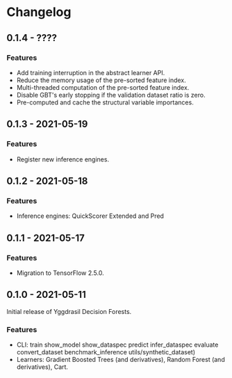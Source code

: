 # Changelog

## 0.1.4 - ????

### Features

-   Add training interruption in the abstract learner API.
-   Reduce the memory usage of the pre-sorted feature index.
-   Multi-threaded computation of the pre-sorted feature index.
-   Disable GBT's early stopping if the validation dataset ratio is zero.
-   Pre-computed and cache the structural variable importances.

## 0.1.3 - 2021-05-19

### Features

-   Register new inference engines.

## 0.1.2 - 2021-05-18

### Features

-   Inference engines: QuickScorer Extended and Pred

## 0.1.1 - 2021-05-17

### Features

-   Migration to TensorFlow 2.5.0.

## 0.1.0 - 2021-05-11

Initial release of Yggdrasil Decision Forests.

### Features

-   CLI: train show_model show_dataspec predict infer_dataspec evaluate
    convert_dataset benchmark_inference utils/synthetic_dataset)
-   Learners: Gradient Boosted Trees (and derivatives), Random Forest (and
    derivatives), Cart.
